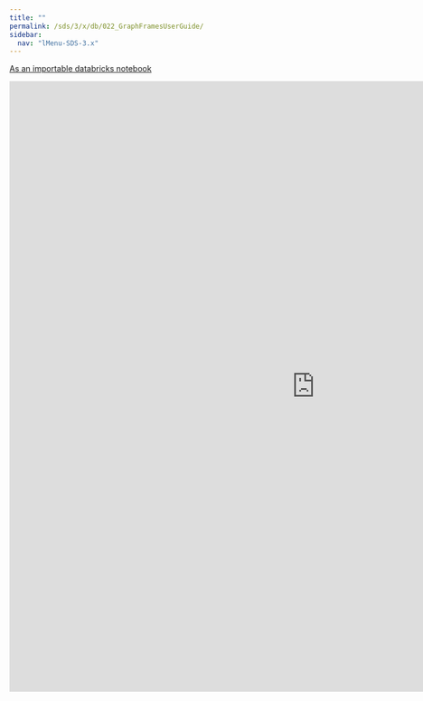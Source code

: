 ```yaml
---
title: ""
permalink: /sds/3/x/db/022_GraphFramesUserGuide/
sidebar:
  nav: "lMenu-SDS-3.x"
---
```


[As an importable databricks notebook](https://lamastex.github.io/scalable-data-science/sds/3/x/db/022_GraphFramesUserGuide.html)

<iframe src="https://lamastex.github.io/scalable-data-science/sds/3/x/db/022_GraphFramesUserGuide.html" width="1080" height="1080" frameborder="0"></iframe>
